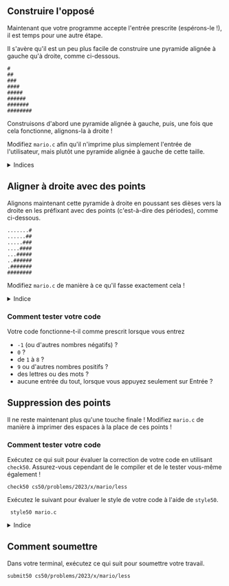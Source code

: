 ## Construire l'opposé

Maintenant que votre programme accepte l'entrée prescrite (espérons-le !), il est temps pour une autre étape.

Il s'avère qu'il est un peu plus facile de construire une pyramide alignée à gauche qu'à droite, comme ci-dessous.

    #
    ##
    ###
    ####
    #####
    ######
    #######
    ########

Construisons d'abord une pyramide alignée à gauche, puis, une fois que cela fonctionne, alignons-la à droite !

Modifiez `mario.c` afin qu'il n'imprime plus simplement l'entrée de l'utilisateur, mais plutôt une pyramide alignée à gauche de cette taille.

<details>
  <summary>Indices</summary>
  <ul>
    <li data-marker="*">Rappelez-vous qu'un dièse n'est qu'un caractère comme un autre, vous pouvez donc l'imprimer avec <code class="language-plaintext highlighter-rouge">printf</code>.</li>
    <li data-marker="*">Tout comme Scratch a un bloc de <a href="https://docs.google.com/presentation/d/1mRIN6EDK92NJJlazpFfBNKhxrAQUUxJOJW0UH7knS0g/edit#slide=id.gee4e5a99f9_0_313"><code class="language-plaintext highlighter-rouge">répétition</code></a>, C possède une boucle <a href="https://docs.google.com/presentation/d/1mRIN6EDK92NJJlazpFfBNKhxrAQUUxJOJW0UH7knS0g/edit#slide=id.gee4e5a99f9_0_313"><code class="language-plaintext highlighter-rouge">for</code></a>, via laquelle vous pouvez itérer un certain nombre de fois. Peut-être, à chaque itération, <em>i</em>, pourriez-vous imprimer autant de dièses ?</li>
    <li data-marker="*">
      <p>Vous pouvez en fait "imbriquer" des boucles, itérant avec une variable (par exemple, <code class="language-plaintext highlighter-rouge">i</code>) dans la boucle "externe" et une autre (par exemple, <code class="language-plaintext highlighter-rouge">j</code>) dans la boucle "interne". Par exemple, voici comment vous pourriez imprimer un carré de hauteur et de largeur <code class="language-plaintext highlighter-rouge">n</code>, ci-dessous. Bien sûr, ce n'est pas un carré que vous voulez imprimer !</p>

      <div class="language-plaintext highlighter-rouge"><div class="highlight"><pre class="highlight"><code>  for (int i = 0; i &lt; n; i++)

      {
      for (int j = 0; j &lt; n; j++)
      {
      printf("#");
      }
      printf("\n");
      }
      </code></pre></div> </div>

</li>
  </ul>
</details>

## Aligner à droite avec des points

Alignons maintenant cette pyramide à droite en poussant ses dièses vers la droite en les préfixant avec des points (c'est-à-dire des périodes), comme ci-dessous.

    .......#
    ......##
    .....###
    ....####
    ...#####
    ..######
    .#######
    ########

Modifiez `mario.c` de manière à ce qu'il fasse exactement cela !

<details><summary>Indice</summary><p>Remarquez comment le nombre de points nécessaires sur chaque ligne est l' "opposé" du nombre de dièses de cette ligne. Pour une pyramide de hauteur 8, comme celle ci-dessus, la première ligne n'a qu'un dièse et donc 7 points. La ligne du bas, quant à elle, a 8 dièses et donc 0 points. Via quelle formule (ou arithmétique, en réalité) pourriez-vous imprimer autant de points ?</p></details>

### Comment tester votre code

Votre code fonctionne-t-il comme prescrit lorsque vous entrez

- `-1` (ou d'autres nombres négatifs) ?
- `0` ?
- de `1` à `8` ?
- `9` ou d'autres nombres positifs ?
- des lettres ou des mots ?
- aucune entrée du tout, lorsque vous appuyez seulement sur Entrée ?

## Suppression des points

Il ne reste maintenant plus qu'une touche finale ! Modifiez `mario.c` de manière à imprimer des espaces à la place de ces points !

### Comment tester votre code

Exécutez ce qui suit pour évaluer la correction de votre code en utilisant `check50`. Assurez-vous cependant de le compiler et de le tester vous-même également !

    check50 cs50/problems/2023/x/mario/less

Exécutez le suivant pour évaluer le style de votre code à l'aide de `style50`.

     style50 mario.c 

<details><summary>Indice</summary><p>Un espace est juste une pression de votre barre d'espace, tout comme un point est juste une pression de sa touche ! Souvenez-vous simplement que <code class="language-plaintext highlighter-rouge">printf</code> nécessite que vous entouriez les deux avec des guillemets doubles !</p></details>

## Comment soumettre

Dans votre terminal, exécutez ce qui suit pour soumettre votre travail.

    submit50 cs50/problems/2023/x/mario/less